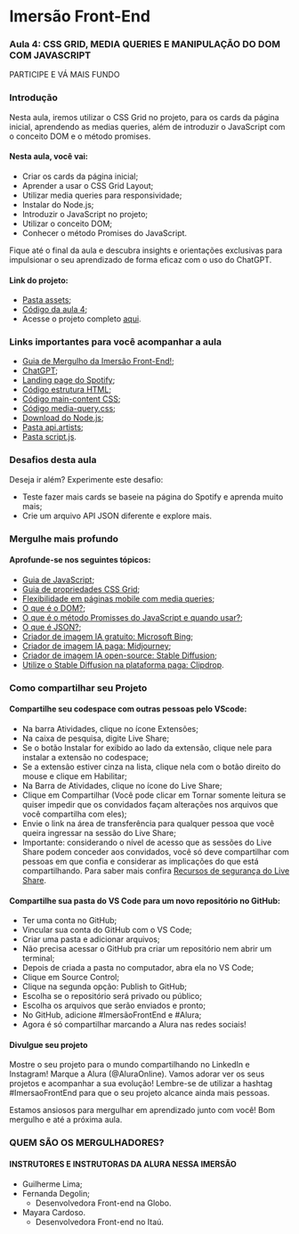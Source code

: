 # Imersão Front-End

### Aula 4: CSS GRID, MEDIA QUERIES E MANIPULAÇÃO DO DOM COM JAVASCRIPT
PARTICIPE E VÁ MAIS FUNDO

### Introdução

Nesta aula, iremos utilizar o CSS Grid no projeto, para os cards da página inicial, aprendendo as medias queries, além de introduzir o JavaScript com o conceito DOM e o método promises.

#### Nesta aula, você vai:
- Criar os cards da página inicial;
- Aprender a usar o CSS Grid Layout;
- Utilizar media queries para responsividade;
- Instalar do Node.js;
- Introduzir o JavaScript no projeto;
- Utilizar o conceito DOM;
- Conhecer o método Promises do JavaScript.

Fique até o final da aula e descubra insights e orientações exclusivas para impulsionar o seu aprendizado de forma eficaz com o uso do ChatGPT.

#### Link do projeto:
- [Pasta assets](https://drive.google.com/drive/folders/1VveWX0Lcxf6CV6NgNiJLNcp1gAbl6H05);
- [Código da aula 4](https://github.com/RodrigoHarder/imersao-frontend/tree/main/spotify-imersao-alura-aula-04);
- Acesse o projeto completo [aqui](https://github.com/alura-cursos/spotify-imersao/tree/main).

### Links importantes para você acompanhar a aula
- [Guia de Mergulho da Imersão Front-End!](https://grupoalura.notion.site/Imers-o-Front-End-Guia-de-Mergulho-53f23a8a959e43608524e08b22c585b9);
- [ChatGPT](https://chat.openai.com/);
- [Landing page do Spotify](https://open.spotify.com/intl-pt);
- [Código estrutura HTML](https://github.com/alura-cursos/spotify-imersao/blob/main/spotify-imersao/index.html);
- [Código main-content CSS](https://github.com/alura-cursos/spotify-imersao/blob/main/spotify-imersao/src/styles/main-content.css);
- [Código media-query.css](https://github.com/alura-cursos/spotify-imersao/blob/main/spotify-imersao/src/styles/media-query.css);
- [Download do Node.js](https://nodejs.org/en/download);
- [Pasta api.artists](https://github.com/alura-cursos/spotify-imersao/blob/main/spotify-imersao/api-artists/artists.json);
- [Pasta script.js](https://github.com/alura-cursos/spotify-imersao/blob/main/spotify-imersao/script.js).

### Desafios desta aula
Deseja ir além? Experimente este desafio:
- Teste fazer mais cards se baseie na página do Spotify e aprenda muito mais;
- Crie um arquivo API JSON diferente e explore mais.

### Mergulhe mais profundo 
#### Aprofunde-se nos seguintes tópicos:
- [Guia de JavaScript](https://www.alura.com.br/artigos/javascript?_gl=1*8hyiy2*_ga*MTY3NTIzMTcyNC4xNjk5NzM1NjE0*_ga_1EPWSW3PCS*MTcwNjU1NjIyNS4zNi4xLjE3MDY1NTc2NzQuMC4wLjA.*_fplc*MXgwaE5ZdyUyRmhTSWgyVzU0RFVZcCUyRlg1MlUwQURmMiUyRlhZd29YSFYlMkJvcktJbVRWVzJFdEdod2xueHglMkI4N0VCczNjRldRM2JqQ3pkRm9aUXU2c1Z1RW5CVkJzanBVUE1hODljUEdQNyUyQjA1dE5pdDFoTFdTQjFrNSUyQm54UTAzalElM0QlM0Q.);
- [Guia de propriedades CSS Grid](https://www.alura.com.br/artigos/css-grid-guia-propriedades-grid-container-grid-item?_gl=1*8hyiy2*_ga*MTY3NTIzMTcyNC4xNjk5NzM1NjE0*_ga_1EPWSW3PCS*MTcwNjU1NjIyNS4zNi4xLjE3MDY1NTc2NzQuMC4wLjA.*_fplc*MXgwaE5ZdyUyRmhTSWgyVzU0RFVZcCUyRlg1MlUwQURmMiUyRlhZd29YSFYlMkJvcktJbVRWVzJFdEdod2xueHglMkI4N0VCczNjRldRM2JqQ3pkRm9aUXU2c1Z1RW5CVkJzanBVUE1hODljUEdQNyUyQjA1dE5pdDFoTFdTQjFrNSUyQm54UTAzalElM0QlM0Q.);
- [Flexibilidade em páginas mobile com media queries](https://www.alura.com.br/artigos/flexibilidade-em-paginas-para-dispositivos-moveis-com-media-queries?_gl=1*tquj15*_ga*MTY3NTIzMTcyNC4xNjk5NzM1NjE0*_ga_1EPWSW3PCS*MTcwNjU1NjIyNS4zNi4xLjE3MDY1NTc2NzQuMC4wLjA.*_fplc*MXgwaE5ZdyUyRmhTSWgyVzU0RFVZcCUyRlg1MlUwQURmMiUyRlhZd29YSFYlMkJvcktJbVRWVzJFdEdod2xueHglMkI4N0VCczNjRldRM2JqQ3pkRm9aUXU2c1Z1RW5CVkJzanBVUE1hODljUEdQNyUyQjA1dE5pdDFoTFdTQjFrNSUyQm54UTAzalElM0QlM0Q.);
- [O que é o DOM?](https://www.alura.com.br/artigos/o-que-e-o-dom?_gl=1*1w4nqx8*_ga*MTY3NTIzMTcyNC4xNjk5NzM1NjE0*_ga_1EPWSW3PCS*MTcwNjU1NjIyNS4zNi4xLjE3MDY1NTc2NzQuMC4wLjA.*_fplc*MXgwaE5ZdyUyRmhTSWgyVzU0RFVZcCUyRlg1MlUwQURmMiUyRlhZd29YSFYlMkJvcktJbVRWVzJFdEdod2xueHglMkI4N0VCczNjRldRM2JqQ3pkRm9aUXU2c1Z1RW5CVkJzanBVUE1hODljUEdQNyUyQjA1dE5pdDFoTFdTQjFrNSUyQm54UTAzalElM0QlM0Q.);
- [O que é o método Promisses do JavaScript e quando usar?](https://www.alura.com.br/artigos/async-await-no-javascript-o-que-e-e-quando-usar?_gl=1*zjru7z*_ga*MTY3NTIzMTcyNC4xNjk5NzM1NjE0*_ga_1EPWSW3PCS*MTcwNjU1NjIyNS4zNi4xLjE3MDY1NTc2NzQuMC4wLjA.*_fplc*MXgwaE5ZdyUyRmhTSWgyVzU0RFVZcCUyRlg1MlUwQURmMiUyRlhZd29YSFYlMkJvcktJbVRWVzJFdEdod2xueHglMkI4N0VCczNjRldRM2JqQ3pkRm9aUXU2c1Z1RW5CVkJzanBVUE1hODljUEdQNyUyQjA1dE5pdDFoTFdTQjFrNSUyQm54UTAzalElM0QlM0Q.);
- [O que é JSON?](https://www.alura.com.br/artigos/o-que-e-json?_gl=1*2ptszh*_ga*MTY3NTIzMTcyNC4xNjk5NzM1NjE0*_ga_1EPWSW3PCS*MTcwNjU1NjIyNS4zNi4xLjE3MDY1NTc2NzQuMC4wLjA.*_fplc*MXgwaE5ZdyUyRmhTSWgyVzU0RFVZcCUyRlg1MlUwQURmMiUyRlhZd29YSFYlMkJvcktJbVRWVzJFdEdod2xueHglMkI4N0VCczNjRldRM2JqQ3pkRm9aUXU2c1Z1RW5CVkJzanBVUE1hODljUEdQNyUyQjA1dE5pdDFoTFdTQjFrNSUyQm54UTAzalElM0QlM0Q.);
- [Criador de imagem IA gratuito: Microsoft Bing](https://www.bing.com/images/create?cc=br);
- [Criador de imagem IA paga: Midjourney](https://www.midjourney.com/);
- [Criador de imagem IA open-source: Stable Diffusion](https://stability.ai/);
- [Utilize o Stable Diffusion na plataforma paga: Clipdrop](https://clipdrop.co/).
  
### Como compartilhar seu Projeto
#### Compartilhe seu codespace com outras pessoas pelo VScode:
- Na barra Atividades, clique no ícone Extensões;
- Na caixa de pesquisa, digite Live Share;
- Se o botão Instalar for exibido ao lado da extensão, clique nele para instalar a extensão no codespace;
- Se a extensão estiver cinza na lista, clique nela com o botão direito do mouse e clique em Habilitar;
- Na Barra de Atividades, clique no ícone do Live Share;
- Clique em Compartilhar (Você pode clicar em Tornar somente leitura se quiser impedir que os convidados façam alterações nos arquivos que você compartilha com eles);
- Envie o link na área de transferência para qualquer pessoa que você queira ingressar na sessão do Live Share;
- Importante: considerando o nível de acesso que as sessões do Live Share podem conceder aos convidados, você só deve compartilhar com pessoas em que confia e considerar as implicações do que está compartilhando. Para saber mais confira [Recursos de segurança do Live Share](https://learn.microsoft.com/en-us/visualstudio/liveshare/reference/security).

#### Compartilhe sua pasta do VS Code para um novo repositório no GitHub:
- Ter uma conta no GitHub;
- Vincular sua conta do GitHub com o VS Code;
- Criar uma pasta e adicionar arquivos;
- Não precisa acessar o GitHub pra criar um repositório nem abrir um terminal;
- Depois de criada a pasta no computador, abra ela no VS Code;
- Clique em Source Control;
- Clique na segunda opção: Publish to GitHub;
- Escolha se o repositório será privado ou público;
- Escolha os arquivos que serão enviados e pronto;
- No GitHub, adicione #ImersãoFrontEnd e #Alura;
- Agora é só compartilhar marcando a Alura nas redes sociais!

#### Divulgue seu projeto
Mostre o seu projeto para o mundo compartilhando no LinkedIn e Instagram! Marque a Alura (@AluraOnline). Vamos adorar ver os seus projetos e acompanhar a sua evolução! Lembre-se de utilizar a hashtag #ImersaoFrontEnd para que o seu projeto alcance ainda mais pessoas.

Estamos ansiosos para mergulhar em aprendizado junto com você! Bom mergulho e até a próxima aula.

### QUEM SÃO OS MERGULHADORES?
#### INSTRUTORES E INSTRUTORAS DA ALURA NESSA IMERSÃO

- Guilherme Lima;
- Fernanda Degolin;
    - Desenvolvedora Front-end na Globo.
- Mayara Cardoso.
    - Desenvolvedora Front-end no Itaú.